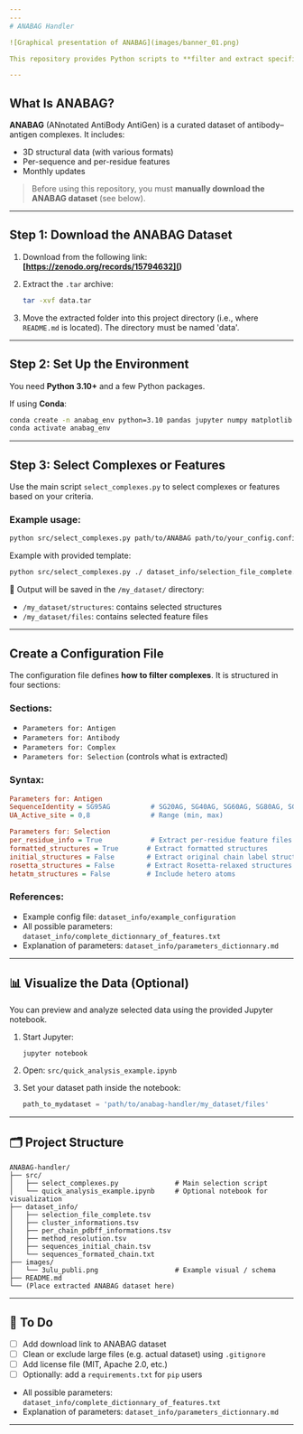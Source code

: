 ```yaml
---
---
# ANABAG Handler

![Graphical presentation of ANABAG](images/banner_01.png)

This repository provides Python scripts to **filter and extract specific antibody-antigen complexes** and associated features from the **ANABAG dataset**.

---
```


## What Is ANABAG?

**ANABAG** (ANnotated AntiBody AntiGen) is a curated dataset of antibody–antigen complexes. It includes:

- 3D structural data (with various formats)
- Per-sequence and per-residue features
- Monthly updates

> Before using this repository, you must **manually download the ANABAG dataset** (see below).

---

## Step 1: Download the ANABAG Dataset

1. Download from the following link:  
   **[https://zenodo.org/records/15794632](<!-- TODO: insert link -->)**

2. Extract the `.tar` archive:
   ```bash
   tar -xvf data.tar
    ````

3. Move the extracted folder into this project directory (i.e., where `README.md` is located). The directory must be named 'data'.

---

## Step 2: Set Up the Environment

You need **Python 3.10+** and a few Python packages.

If using **Conda**:

```bash
conda create -n anabag_env python=3.10 pandas jupyter numpy matplotlib seaborn
conda activate anabag_env
```

---

## Step 3: Select Complexes or Features

Use the main script `select_complexes.py` to select complexes or features based on your criteria.

### Example usage:

```bash
python src/select_complexes.py path/to/ANABAG path/to/your_config.config
```

Example with provided template:

```bash
python src/select_complexes.py ./ dataset_info/selection_file_complete.config
```

📁 Output will be saved in the `/my_dataset/` directory:

* `/my_dataset/structures`: contains selected structures
* `/my_dataset/files`: contains selected feature files

---

## Create a Configuration File

The configuration file defines **how to filter complexes**. It is structured in four sections:

### Sections:

* `Parameters for: Antigen`
* `Parameters for: Antibody`
* `Parameters for: Complex`
* `Parameters for: Selection` (controls what is extracted)

### Syntax:

```ini
Parameters for: Antigen
SequenceIdentity = SG95AG          # SG20AG, SG40AG, SG60AG, SG80AG, SG95AG, SG100AG
UA_Active_site = 0,8               # Range (min, max)

Parameters for: Selection
per_residue_info = True            # Extract per-residue feature files
formatted_structures = True       # Extract formatted structures
initial_structures = False        # Extract original chain label structures
rosetta_structures = False        # Extract Rosetta-relaxed structures
hetatm_structures = False         # Include hetero atoms
```

### References:

* Example config file: `dataset_info/example_configuration`
* All possible parameters: `dataset_info/complete_dictionnary_of_features.txt`
* Explanation of parameters: `dataset_info/parameters_dictionnary.md`

---

## 📊 Visualize the Data (Optional)

You can preview and analyze selected data using the provided Jupyter notebook.

1. Start Jupyter:

   ```bash
   jupyter notebook
   ```

2. Open: `src/quick_analysis_example.ipynb`

3. Set your dataset path inside the notebook:

   ```python
   path_to_mydataset = 'path/to/anabag-handler/my_dataset/files'
   ```

---

## 🗂️ Project Structure

```
ANABAG-handler/
├── src/
│   ├── select_complexes.py              # Main selection script
│   └── quick_analysis_example.ipynb     # Optional notebook for visualization
├── dataset_info/
│   ├── selection_file_complete.tsv
│   ├── cluster_informations.tsv
│   ├── per_chain_pdbff_informations.tsv
│   ├── method_resolution.tsv
│   ├── sequences_initial_chain.tsv
│   └── sequences_formated_chain.txt
├── images/
│   └── 3ulu_publi.png                   # Example visual / schema
├── README.md
└── (Place extracted ANABAG dataset here)
```

---

## 🧹 To Do

* [ ] Add download link to ANABAG dataset
* [ ] Clean or exclude large files (e.g. actual dataset) using `.gitignore`
* [ ] Add license file (MIT, Apache 2.0, etc.)
* [ ] Optionally: add a `requirements.txt` for `pip` users
* All possible parameters: `dataset_info/complete_dictionnary_of_features.txt`
* Explanation of parameters: `dataset_info/parameters_dictionnary.md`
---

